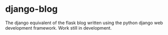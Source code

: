 # django-blog
The django equivalent of the flask blog written using the python django web development framework. Work still in development.
